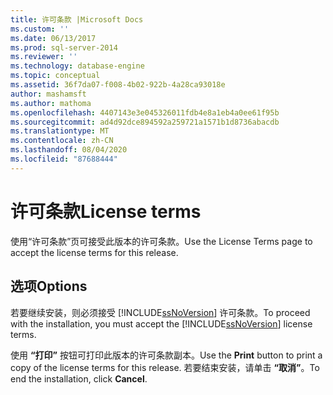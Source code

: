 ```yaml
---
title: 许可条款 |Microsoft Docs
ms.custom: ''
ms.date: 06/13/2017
ms.prod: sql-server-2014
ms.reviewer: ''
ms.technology: database-engine
ms.topic: conceptual
ms.assetid: 36f7da07-f008-4b02-922b-4a28ca93018e
author: mashamsft
ms.author: mathoma
ms.openlocfilehash: 4407143e3e045326011fdb4e8a1eb4a0ee61f95b
ms.sourcegitcommit: ad4d92dce894592a259721a1571b1d8736abacdb
ms.translationtype: MT
ms.contentlocale: zh-CN
ms.lasthandoff: 08/04/2020
ms.locfileid: "87688444"
---
```

# <a name="license-terms"></a><span data-ttu-id="ee9c8-102">许可条款</span><span class="sxs-lookup"><span data-stu-id="ee9c8-102">License terms</span></span>
  <span data-ttu-id="ee9c8-103">使用“许可条款”页可接受此版本的许可条款。</span><span class="sxs-lookup"><span data-stu-id="ee9c8-103">Use the License Terms page to accept the license terms for this release.</span></span>  
  
## <a name="options"></a><span data-ttu-id="ee9c8-104">选项</span><span class="sxs-lookup"><span data-stu-id="ee9c8-104">Options</span></span>  
 <span data-ttu-id="ee9c8-105">若要继续安装，则必须接受 [!INCLUDE[ssNoVersion](../../includes/ssnoversion-md.md)] 许可条款。</span><span class="sxs-lookup"><span data-stu-id="ee9c8-105">To proceed with the installation, you must accept the [!INCLUDE[ssNoVersion](../../includes/ssnoversion-md.md)] license terms.</span></span>  
  
 <span data-ttu-id="ee9c8-106">使用 **“打印”** 按钮可打印此版本的许可条款副本。</span><span class="sxs-lookup"><span data-stu-id="ee9c8-106">Use the **Print** button to print a copy of the license terms for this release.</span></span> <span data-ttu-id="ee9c8-107">若要结束安装，请单击 **“取消”**。</span><span class="sxs-lookup"><span data-stu-id="ee9c8-107">To end the installation, click **Cancel**.</span></span>  
  
  
